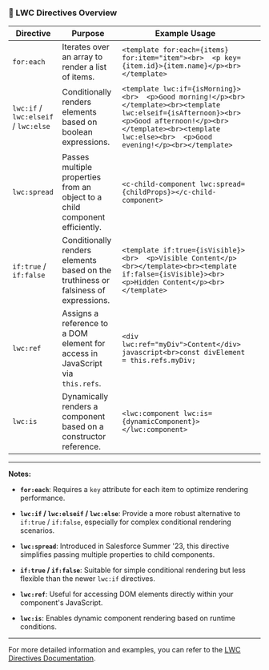 ### 📘 LWC Directives Overview

| Directive                            | Purpose                                                                             | Example Usage                                                                                                                                                                                                                      |   |
| ------------------------------------ | ----------------------------------------------------------------------------------- | ---------------------------------------------------------------------------------------------------------------------------------------------------------------------------------------------------------------------------------- | - |
| `for:each`                           | Iterates over an array to render a list of items.                                   | `<template for:each={items} for:item="item"><br>  <p key={item.id}>{item.name}</p><br></template>`                                                                                                                         |   |
| `lwc:if` / `lwc:elseif` / `lwc:else` | Conditionally renders elements based on boolean expressions.                        | `<template lwc:if={isMorning}><br>  <p>Good morning!</p><br></template><br><template lwc:elseif={isAfternoon}><br>  <p>Good afternoon!</p><br></template><br><template lwc:else><br>  <p>Good evening!</p><br></template>` |   |
| `lwc:spread`                         | Passes multiple properties from an object to a child component efficiently.         | `<c-child-component lwc:spread={childProps}></c-child-component>`                                                                                                                                                          |   |
| `if:true` / `if:false`               | Conditionally renders elements based on the truthiness or falsiness of expressions. | `<template if:true={isVisible}><br>  <p>Visible Content</p><br></template><br><template if:false={isVisible}><br>  <p>Hidden Content</p><br></template>`                                                                   |   |
| `lwc:ref`                            | Assigns a reference to a DOM element for access in JavaScript via `this.refs`.      | `<div lwc:ref="myDiv">Content</div>`<br>`javascript<br>const divElement = this.refs.myDiv;`                                                                                                                                |   |
| `lwc:is`                             | Dynamically renders a component based on a constructor reference.                   | `<lwc:component lwc:is={dynamicComponent}></lwc:component>`                                                                                                                                                                |   |

---

**Notes:**

* **`for:each`**: Requires a `key` attribute for each item to optimize rendering performance.

* **`lwc:if` / `lwc:elseif` / `lwc:else`**: Provide a more robust alternative to `if:true` / `if:false`, especially for complex conditional rendering scenarios.

* **`lwc:spread`**: Introduced in Salesforce Summer '23, this directive simplifies passing multiple properties to child components.

* **`if:true` / `if:false`**: Suitable for simple conditional rendering but less flexible than the newer `lwc:if` directives.

* **`lwc:ref`**: Useful for accessing DOM elements directly within your component's JavaScript.

* **`lwc:is`**: Enables dynamic component rendering based on runtime conditions.

---

For more detailed information and examples, you can refer to the [LWC Directives Documentation](https://developer.salesforce.com/docs/platform/lwc/guide/reference-directives.html).